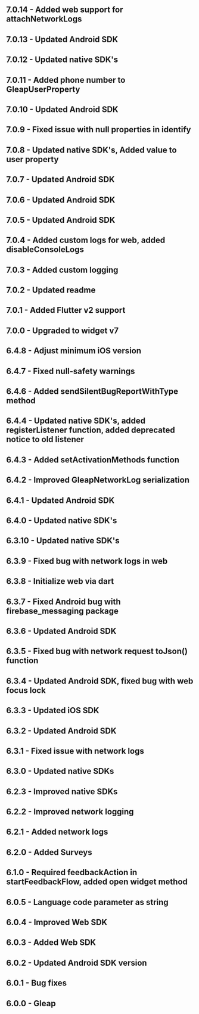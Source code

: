 ## 7.0.14 - Added web support for attachNetworkLogs

## 7.0.13 - Updated Android SDK

## 7.0.12 - Updated native SDK's

## 7.0.11 - Added phone number to GleapUserProperty

## 7.0.10 - Updated Android SDK

## 7.0.9 - Fixed issue with null properties in identify

## 7.0.8 - Updated native SDK's, Added value to user property

## 7.0.7 - Updated Android SDK

## 7.0.6 - Updated Android SDK

## 7.0.5 - Updated Android SDK

## 7.0.4 - Added custom logs for web, added disableConsoleLogs

## 7.0.3 - Added custom logging

## 7.0.2 - Updated readme

## 7.0.1 - Added Flutter v2 support

## 7.0.0 - Upgraded to widget v7

## 6.4.8 - Adjust minimum iOS version

## 6.4.7 - Fixed null-safety warnings

## 6.4.6 - Added sendSilentBugReportWithType method

## 6.4.4 - Updated native SDK's, added registerListener function, added deprecated notice to old listener

## 6.4.3 - Added setActivationMethods function

## 6.4.2 - Improved GleapNetworkLog serialization

## 6.4.1 - Updated Android SDK

## 6.4.0 - Updated native SDK's

## 6.3.10 - Updated native SDK's

## 6.3.9 - Fixed bug with network logs in web

## 6.3.8 - Initialize web via dart

## 6.3.7 - Fixed Android bug with firebase_messaging package

## 6.3.6 - Updated Android SDK

## 6.3.5 - Fixed bug with network request toJson() function

## 6.3.4 - Updated Android SDK, fixed bug with web focus lock

## 6.3.3 - Updated iOS SDK

## 6.3.2 - Updated Android SDK

## 6.3.1 - Fixed issue with network logs

## 6.3.0 - Updated native SDKs

## 6.2.3 - Improved native SDKs

## 6.2.2 - Improved network logging

## 6.2.1 - Added network logs

## 6.2.0 - Added Surveys

## 6.1.0 - Required feedbackAction in startFeedbackFlow, added open widget method

## 6.0.5 - Language code parameter as string

## 6.0.4 - Improved Web SDK

## 6.0.3 - Added Web SDK

## 6.0.2 - Updated Android SDK version

## 6.0.1 - Bug fixes

## 6.0.0 - Gleap
